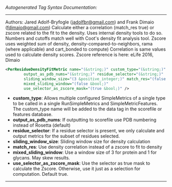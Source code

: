 <!-- THIS IS AN AUTOGENERATED FILE: Don't edit it directly, instead change the schema definition in the code itself. -->

_Autogenerated Tag Syntax Documentation:_

---
Authors: Jared Adolf-Bryfogle (jadolfbr@gmail.com) and Frank Dimaio (fdimaio@gmail.com)
Calculate either a correlation (match_res true) or zscore related to the fit to the density.  Uses internal density tools to do so.  Numbers and cutoffs match well with Coot's density fit analysis tool. Zscore uses weighted sum of density, density-compared-to-neighbors, rama (where applicable) and cart_bonded to compute)  Correlation is same values used to calculate density scores.  Zscore reference is here: eLife 2016, Dimaio

```xml
<PerResidueDensityFitMetric name="(&string;)" custom_type="(&string;)"
        output_as_pdb_nums="(&string;)" residue_selector="(&string;)"
        sliding_window_size="(3 &positive_integer;)" match_res="(false &bool;)"
        mixed_sliding_window="(false &bool;)"
        use_selector_as_zscore_mask="(true &bool;)" />
```

-   **custom_type**: Allows multiple configured SimpleMetrics of a single type to be called in a single RunSimpleMetrics and SimpleMetricFeatures. 
 The custom_type name will be added to the data tag in the scorefile or features database.
-   **output_as_pdb_nums**: If outputting to scorefile use PDB numbering instead of Rosetta (default)
-   **residue_selector**: If a residue selector is present, we only calculate and output metrics for the subset of residues selected.
-   **sliding_window_size**: Sliding window size for density calculation
-   **match_res**: Use density correlation instead of a zscore to fit to density
-   **mixed_sliding_window**: Use a window size of 3 for protein and 1 for glycans.  May skew results.
-   **use_selector_as_zscore_mask**: Use the selector as true mask to calculate the Zscore.  Otherwise, use it just as a selection for computation.  Default true.

---
